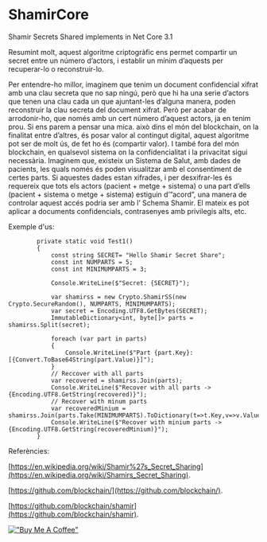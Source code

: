 # ShamirCore
Shamir Secrets Shared implements in Net Core 3.1

Resumint molt, aquest algoritme criptogràfic ens permet compartir un secret entre un número d’actors, i establir un mínim d’aquests per recuperar-lo o reconstruir-lo.

Per entendre-ho millor, imaginem que tenim un document confidencial xifrat amb una clau secreta que no sap ningú, però que hi ha una serie d’actors que tenen una clau cada un que ajuntant-les d’alguna manera, poden reconstruir la clau secreta del document xifrat. Però per acabar de arrodonir-ho, que només amb un cert número d’aquest actors, ja en tenim prou. 
Si ens parem a pensar una mica. això dins el món del blockchain, on la finalitat entre d’altres, és posar valor al contingut digital, aquest algoritme pot ser de molt ús, de fet ho és (compartir valor).
I també fora del món blockchain, en qualsevol sistema on la confidencialitat i la privacitat sigui necessària. Imaginem que, existeix un Sistema de Salut, amb dades de pacients, les quals només és poden visualitzar amb el consentiment de certes parts. Si aquestes dades estan xifrades, i per desxifrar-les és requereix que tots els actors (pacient + metge + sistema) o una part d’ells (pacient + sistema o metge + sistema) estiguin d’”acord”, una manera de controlar aquest accés podria ser amb l’ Schema Shamir. El mateix es pot aplicar a documents confidencials, contrasenyes amb privilegis alts, etc.

Exemple d'us:
```
        private static void Test1()
        {
            const string SECRET= "Hello Shamir Secret Share";
            const int NUMPARTS = 5;
            const int MINIMUMPARTS = 3;

            Console.WriteLine($"Secret: {SECRET}");

            var shamirss = new Crypto.ShamirSS(new Crypto.SecureRandom(), NUMPARTS, MINIMUMPARTS);
            var secret = Encoding.UTF8.GetBytes(SECRET);
            ImmutableDictionary<int, byte[]> parts = shamirss.Split(secret);

            foreach (var part in parts)
            {
                Console.WriteLine($"Part {part.Key}: [{Convert.ToBase64String(part.Value)}]");
            }
            // Reccover with all parts
            var recovered = shamirss.Join(parts);
            Console.WriteLine($"Recover with all parts -> {Encoding.UTF8.GetString(recovered)}");
            // Recover with minum parts 
            var recoveredMinium = shamirss.Join(parts.Take(MINIMUMPARTS).ToDictionary(t=>t.Key,v=>v.Value));
            Console.WriteLine($"Recover with minium parts -> {Encoding.UTF8.GetString(recoveredMinium)}");
        }
```

Referències:

[https://en.wikipedia.org/wiki/Shamir%27s_Secret_Sharing](https://en.wikipedia.org/wiki/Shamirs_Secret_Sharing).

[https://github.com/blockchain/](https://github.com/blockchain/).

[https://github.com/blockchain/shamir](https://github.com/blockchain/shamir).


[!["Buy Me A Coffee"](https://www.buymeacoffee.com/assets/img/custom_images/orange_img.png)](https://www.buymeacoffee.com/jcastellsgH)

